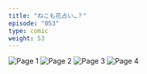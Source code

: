 ```yaml
---
title: "ねこも花占い…？"
episode: "053"
type: comic
weight: 53
---
```


![Page 1](cut-1.jpg)
![Page 2](cut-2.jpg)
![Page 3](cut-3.jpg)
![Page 4](cut-4.jpg)
